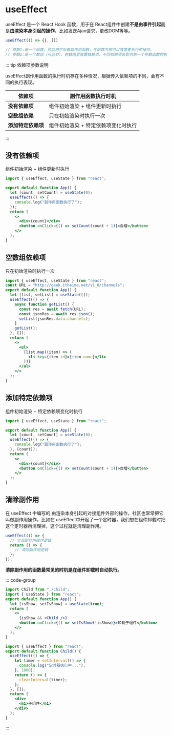 # useEffect

useEffect 是一个 React Hook 函数，用于在 React组件中创建**不是由事件引起**而是**由渲染本身引起的操作**，比如发送Ajax请求，更改DOM等等。

```jsx
useEffect(() => {}, [])

// 参数1:是一个函数，可以把它叫做副作用函数，在函数内部可以放置要执行的操作。
// 参数2:是一个数组（可选参），在数组里放置依赖项，不同依赖项会影响第一个参数函数的执行，当是一个空数组的时候，副作用函数只会在组件渲染完毕之后执行一次。
```



::: tip 依赖项参数说明

useEffect副作用函数的执行时机存在多种情况，根据传入依赖项的不同，会有不同的执行表现。

| 依赖项             | 副作用函数执行时机                  |
| ------------------ | ----------------------------------- |
| **没有依赖项**     | 组件初始渲染 + 组件更新时执行       |
| **空数组依赖**     | 只在初始渲染时执行一次              |
| **添加特定依赖项** | 组件初始渲染 + 特定依赖项变化时执行 |

:::

## 没有依赖项

组件初始渲染 + 组件更新时执行

```jsx
import { useEffect, useState } from "react";

export default function App() {
  let [count, setCount] = useState(0);
  useEffect(() => {
    console.log("副作用函数执行了");
  });
  return (
    <>
      <div>{count}</div>
      <button onClick={() => setCount(count + 1)}>自增</button>
    </>
  );
}
```



## 空数组依赖项

只在初始渲染时执行一次

```jsx
import { useEffect, useState } from "react";
const URL = "http://geek.itheima.net/v1_0/channels";
export default function App() {
  let [list, setList] = useState([]);
  useEffect(() => {
    async function getList() {
      const res = await fetch(URL);
      const jsonRes = await res.json();
      setList(jsonRes.data.channels);
    }
    getList();
  }, []);
  return (
    <>
      <ul>
        {list.map((item) => (
          <li key={item.id}>{item.name}</li>
        ))}
      </ul>
    </>
  );
}
```

## 添加特定依赖项

组件初始渲染 + 特定依赖项变化时执行

```jsx
import { useEffect, useState } from "react";

export default function App() {
  let [count, setCount] = useState(0);
  useEffect(() => {
    console.log("副作用函数执行了");
  }, [count]);
  return (
    <>
      <div>{count}</div>
      <button onClick={() => setCount(count + 1)}>自增</button>
    </>
  );
}
```



## 清除副作用

在 useEffect 中编写的 由渲染本身引起的对接组件外部的操作，社区也常常把它叫做副作用操作，比如在 useEffect中开起了一个定时器，我们想在组件卸载时把这个定时器再清理掉，这个过程就是清理副作用。

```jsx
useEffect(() => {
  // 实现副作用操作逻辑
  return () => {
    // 清除副作用逻辑
  };
});
```

**清除副作用的函数最常见的时机是在组件卸载时自动执行。**

::: code-group

```jsx [父组件]
import Child from "./Child";
import { useState } from "react";
export default function App() {
  let [isShow, setIsShow] = useState(true);
  return (
    <>
      {isShow && <Child />}
      <button onClick={() => setIsShow(!isShow)}>卸载子组件</button>
    </>
  );
}
```

```jsx [子组件]
import { useEffect } from "react";
export default function Child() {
  useEffect(() => {
    let timer = setInterval(() => {
      console.log("定时器执行中...");
    }, 1000);
    return () => {
      clearInterval(timer);
    };
  }, []);
  return (
    <div>
      <h1>子组件</h1>
    </div>
  );
}
```



:::
